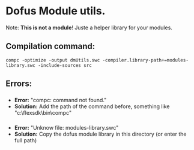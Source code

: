 Dofus Module utils.
===================

Note: **This is not a module**! Juste a helper library for your modules.

Compilation command:
--------------------

    compc -optimize -output dmUtils.swc -compiler.library-path+=modules-library.swc -include-sources src

Errors:
-------

###
* **Error:** "compc: command not found."
* **Solution:** Add the path of the command before, something like "c:\flexsdk\bin\compc"

###
* **Error:** "Unknow file: modules-library.swc"
* **Solution:** Copy the dofus module library in this directory (or enter the full path)
